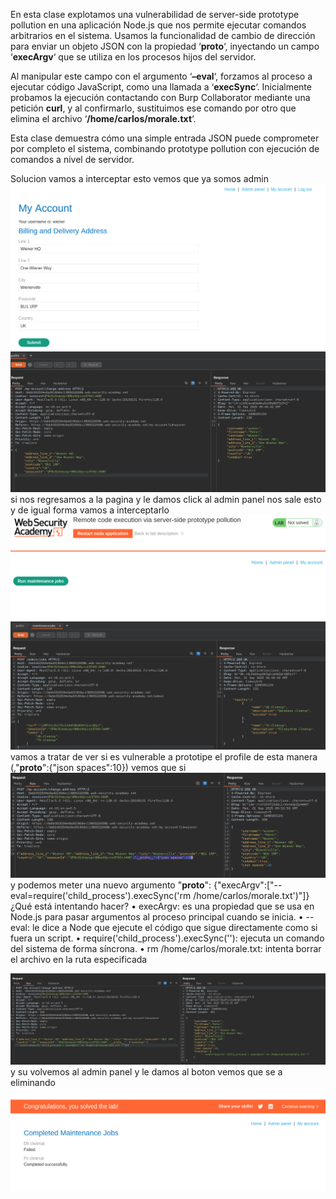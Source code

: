 En esta clase explotamos una vulnerabilidad de server-side prototype pollution en una aplicación Node.js que nos permite ejecutar comandos arbitrarios en el sistema. Usamos la funcionalidad de cambio de dirección para enviar un objeto JSON con la propiedad ‘**proto**‘, inyectando un campo ‘**execArgv**‘ que se utiliza en los procesos hijos del servidor.

Al manipular este campo con el argumento ‘**–eval**‘, forzamos al proceso a ejecutar código JavaScript, como una llamada a ‘**execSync**‘. Inicialmente probamos la ejecución contactando con Burp Collaborator mediante una petición **curl**, y al confirmarlo, sustituimos ese comando por otro que elimina el archivo ‘**/home/carlos/morale.txt**‘.

Esta clase demuestra cómo una simple entrada JSON puede comprometer por completo el sistema, combinando prototype pollution con ejecución de comandos a nivel de servidor.

Solucion
vamos a interceptar esto vemos que ya somos admin
![Pasted_image_20250901004554.png](/Imagenes/Pasted_image_20250901004554.png)
![Pasted_image_20250901004741.png](/Imagenes/Pasted_image_20250901004741.png)
si nos regresamos a la pagina y le damos click al admin panel nos sale esto y de igual forma vamos a interceptarlo
![Pasted_image_20250901004844.png](/Imagenes/Pasted_image_20250901004844.png)
![Pasted_image_20250901004941.png](/Imagenes/Pasted_image_20250901004941.png)
vamos a tratar de ver si es vulnerable a prototipe el profile de esta manera (,"__proto__":{"json spaces":10})
vemos que si
![Pasted_image_20250901005310.png](/Imagenes/Pasted_image_20250901005310.png)
y podemos meter una nuevo argumento
"__proto__": {"execArgv":["--eval=require('child_process').execSync('rm /home/carlos/morale.txt')"]}
¿Qué está intentando hacer?
• 	execArgv: es una propiedad que se usa en Node.js para pasar argumentos al proceso principal cuando se inicia.
• 	--eval: le dice a Node que ejecute el código que sigue directamente como si fuera un script.
• 	require('child_process').execSync(''): ejecuta un comando del sistema de forma síncrona.
• 	rm /home/carlos/morale.txt: intenta borrar el archivo  en la ruta especificada

![Pasted_image_20250901010218.png](/Imagenes/Pasted_image_20250901010218.png)
y su volvemos al admin panel y le damos al boton vemos que se a eliminando
![Pasted_image_20250901010322.png](/Imagenes/Pasted_image_20250901010322.png)

